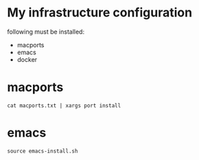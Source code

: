My infrastructure configuration
===============================

following must be installed:
+ macports
+ emacs
+ docker

# macports
`cat macports.txt | xargs port install`

# emacs
`source emacs-install.sh`